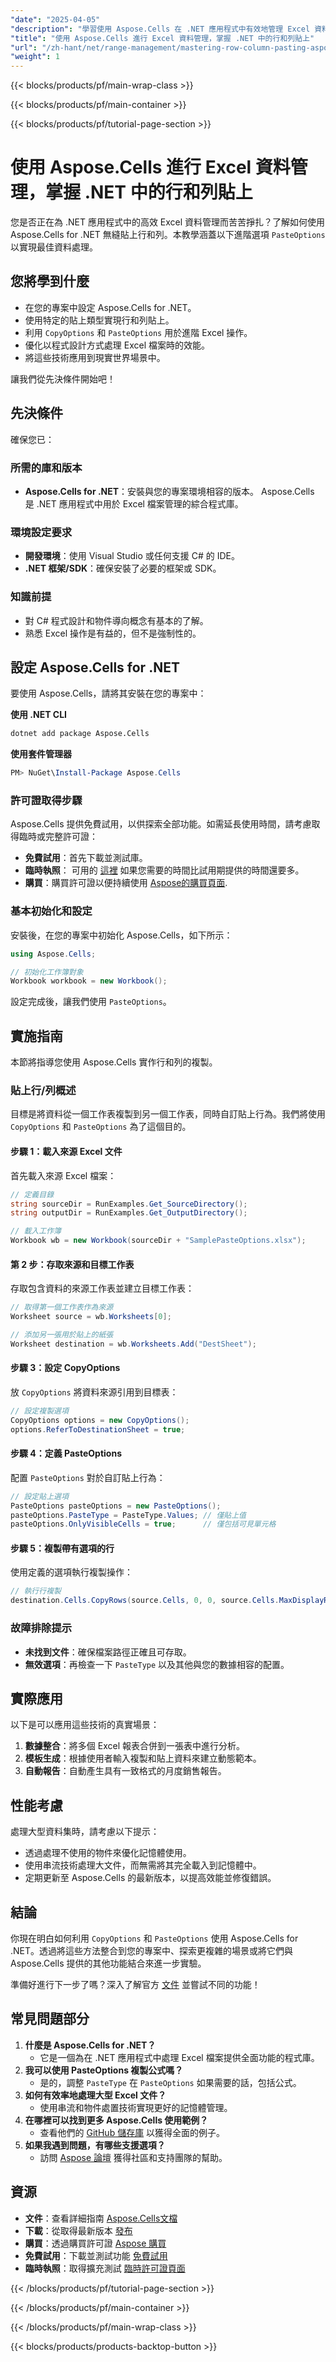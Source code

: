 ```yaml
---
"date": "2025-04-05"
"description": "學習使用 Aspose.Cells 在 .NET 應用程式中有效地管理 Excel 資料。本教學涵蓋行和列貼上技術、最佳化效能和實際應用。"
"title": "使用 Aspose.Cells 進行 Excel 資料管理，掌握 .NET 中的行和列貼上"
"url": "/zh-hant/net/range-management/mastering-row-column-pasting-aspose-cells-net/"
"weight": 1
---
```


{{< blocks/products/pf/main-wrap-class >}}

{{< blocks/products/pf/main-container >}}

{{< blocks/products/pf/tutorial-page-section >}}


# 使用 Aspose.Cells 進行 Excel 資料管理，掌握 .NET 中的行和列貼上

您是否正在為 .NET 應用程式中的高效 Excel 資料管理而苦苦掙扎？了解如何使用 Aspose.Cells for .NET 無縫貼上行和列。本教學涵蓋以下進階選項 `PasteOptions` 以實現最佳資料處理。

## 您將學到什麼
- 在您的專案中設定 Aspose.Cells for .NET。
- 使用特定的貼上類型實現行和列貼上。
- 利用 `CopyOptions` 和 `PasteOptions` 用於進階 Excel 操作。
- 優化以程式設計方式處理 Excel 檔案時的效能。
- 將這些技術應用到現實世界場景中。

讓我們從先決條件開始吧！

## 先決條件

確保您已：

### 所需的庫和版本
- **Aspose.Cells for .NET**：安裝與您的專案環境相容的版本。 Aspose.Cells 是 .NET 應用程式中用於 Excel 檔案管理的綜合程式庫。

### 環境設定要求
- **開發環境**：使用 Visual Studio 或任何支援 C# 的 IDE。
- **.NET 框架/SDK**：確保安裝了必要的框架或 SDK。

### 知識前提
- 對 C# 程式設計和物件導向概念有基本的了解。
- 熟悉 Excel 操作是有益的，但不是強制性的。

## 設定 Aspose.Cells for .NET

要使用 Aspose.Cells，請將其安裝在您的專案中：

**使用 .NET CLI**
```bash
dotnet add package Aspose.Cells
```

**使用套件管理器**
```powershell
PM> NuGet\Install-Package Aspose.Cells
```

### 許可證取得步驟
Aspose.Cells 提供免費試用，以供探索全部功能。如需延長使用時間，請考慮取得臨時或完整許可證：
- **免費試用**：首先下載並測試庫。
- **臨時執照**： 可用的 [這裡](https://purchase.aspose.com/temporary-license/) 如果您需要的時間比試用期提供的時間還要多。
- **購買**：購買許可證以便持續使用 [Aspose的購買頁面](https://purchase。aspose.com/buy).

### 基本初始化和設定

安裝後，在您的專案中初始化 Aspose.Cells，如下所示：

```csharp
using Aspose.Cells;

// 初始化工作簿對象
Workbook workbook = new Workbook();
```

設定完成後，讓我們使用 `PasteOptions`。

## 實施指南
本節將指導您使用 Aspose.Cells 實作行和列的複製。

### 貼上行/列概述
目標是將資料從一個工作表複製到另一個工作表，同時自訂貼上行為。我們將使用 `CopyOptions` 和 `PasteOptions` 為了這個目的。

#### 步驟 1：載入來源 Excel 文件
首先載入來源 Excel 檔案：

```csharp
// 定義目錄
string sourceDir = RunExamples.Get_SourceDirectory();
string outputDir = RunExamples.Get_OutputDirectory();

// 載入工作簿
Workbook wb = new Workbook(sourceDir + "SamplePasteOptions.xlsx");
```

#### 第 2 步：存取來源和目標工作表
存取包含資料的來源工作表並建立目標工作表：

```csharp
// 取得第一個工作表作為來源
Worksheet source = wb.Worksheets[0];

// 添加另一張用於貼上的紙張
Worksheet destination = wb.Worksheets.Add("DestSheet");
```

#### 步驟 3：設定 CopyOptions
放 `CopyOptions` 將資料來源引用到目標表：

```csharp
// 設定複製選項
CopyOptions options = new CopyOptions();
options.ReferToDestinationSheet = true;
```

#### 步驟 4：定義 PasteOptions
配置 `PasteOptions` 對於自訂貼上行為：

```csharp
// 設定貼上選項
PasteOptions pasteOptions = new PasteOptions();
pasteOptions.PasteType = PasteType.Values; // 僅貼上值
pasteOptions.OnlyVisibleCells = true;      // 僅包括可見單元格
```

#### 步驟 5：複製帶有選項的行
使用定義的選項執行複製操作：

```csharp
// 執行行複製
destination.Cells.CopyRows(source.Cells, 0, 0, source.Cells.MaxDisplayRange.RowCount, options, pasteOptions);
```

### 故障排除提示
- **未找到文件**：確保檔案路徑正確且可存取。
- **無效選項**：再檢查一下 `PasteType` 以及其他與您的數據相容的配置。

## 實際應用
以下是可以應用這些技術的真實場景：
1. **數據整合**：將多個 Excel 報表合併到一張表中進行分析。
2. **模板生成**：根據使用者輸入複製和貼上資料來建立動態範本。
3. **自動報告**：自動產生具有一致格式的月度銷售報告。

## 性能考慮
處理大型資料集時，請考慮以下提示：
- 透過處理不使用的物件來優化記憶體使用。
- 使用串流技術處理大文件，而無需將其完全載入到記憶體中。
- 定期更新至 Aspose.Cells 的最新版本，以提高效能並修復錯誤。

## 結論
你現在明白如何利用 `CopyOptions` 和 `PasteOptions` 使用 Aspose.Cells for .NET。透過將這些方法整合到您的專案中、探索更複雜的場景或將它們與 Aspose.Cells 提供的其他功能結合來進一步實驗。

準備好進行下一步了嗎？深入了解官方 [文件](https://reference.aspose.com/cells/net/) 並嘗試不同的功能！

## 常見問題部分
1. **什麼是 Aspose.Cells for .NET？**
   - 它是一個為在 .NET 應用程式中處理 Excel 檔案提供全面功能的程式庫。
2. **我可以使用 PasteOptions 複製公式嗎？**
   - 是的，調整 `PasteType` 在 `PasteOptions` 如果需要的話，包括公式。
3. **如何有效率地處理大型 Excel 文件？**
   - 使用串流和物件處置技術實現更好的記憶體管理。
4. **在哪裡可以找到更多 Aspose.Cells 使用範例？**
   - 查看他們的 [GitHub 儲存庫](https://github.com/aspose-cells/Aspose.Cells-for-.NET) 以獲得全面的例子。
5. **如果我遇到問題，有哪些支援選項？**
   - 訪問 [Aspose 論壇](https://forum.aspose.com/c/cells/9) 獲得社區和支持團隊的幫助。

## 資源
- **文件**：查看詳細指南 [Aspose.Cells文檔](https://reference.aspose.com/cells/net/)
- **下載**：從取得最新版本 [發布](https://releases.aspose.com/cells/net/)
- **購買**：透過購買許可證 [Aspose 購買](https://purchase.aspose.com/buy)
- **免費試用**：下載並測試功能 [免費試用](https://releases.aspose.com/cells/net/)
- **臨時執照**：取得擴充測試 [臨時許可證頁面](https://purchase.aspose.com/temporary-license/)

{{< /blocks/products/pf/tutorial-page-section >}}

{{< /blocks/products/pf/main-container >}}

{{< /blocks/products/pf/main-wrap-class >}}

{{< blocks/products/products-backtop-button >}}